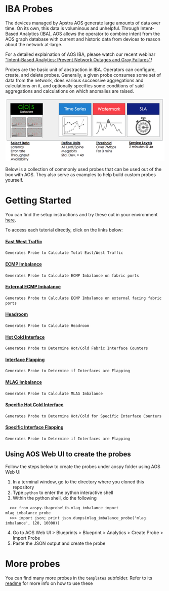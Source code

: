 # IBA Probes

The devices managed by Apstra AOS generate large amounts of data over time. On its own, 
this data is voluminous and unhelpful. Through Intent-Based Analytics (IBA), AOS 
allows the operator to combine intent from the AOS graph database with current 
and historic data from devices to reason about the network at-large.

For a detailed explaination of AOS IBA, please watch our recent webinar ["Intent-Based Analytics: Prevent Network Outages and Gray Failures"](http://www.apstra.com/resources/webinars/)! 

Probes are the basic unit of abstraction in IBA. Operators can configure, create, 
and delete probes. Generally, a given probe consumes some set of data from the 
network, does various successive aggregations and calculations on it, and 
optionally specifies some conditions of said aggregations and calculations on 
which anomalies are raised.

![IBA workflow](docs/media/iba1.png?raw=true "IBA Workflow")

Below is a collection of commonly used probes that can be used 
out of the box with AOS. They also serve as examples to help build custom probes 
yourself.

# Getting Started

You can find the setup instructions and try these out in your environment [here](docs/README.md).

To access each tutorial directly, click on the links below:

#### [East West Traffic](docs/east_west_traffic.ipynb)
    Generates Probe to Calculate Total East/West Traffic     
#### [ECMP Imbalance](docs/ecmp_imbalance.ipynb)
    Generates Probe to Calculate ECMP Imbalance on fabric ports   
#### [External ECMP Imbalance](docs/external_ecmp_imbalance.ipynb) 
    Generates Probe to Calculate ECMP Imbalance on external facing fabric ports 
#### [Headroom](docs/headroom.ipynb)  
    Generates Probe to Calculate Headroom
#### [Hot Cold Interface](docs/hot_cold_interface.ipynb)  
    Generates Probe to Determine Hot/Cold Fabric Interface Counters
#### [Interface Flapping](docs/interface_flapping.ipynb)  
    Generates Probe to Determine if Interfaces are Flapping
#### [MLAG Imbalance](docs/mlag_imbalance.ipynb)   
    Generates Probe to Calculate MLAG Imbalance
#### [Specific Hot Cold Interface](docs/specific_hot_cold_interface.ipynb) 
    Generates Probe to Determine Hot/Cold for Specific Interface Counters
#### [Specific Interface Flapping](docs/specific_interface_flapping.ipynb)  
    Generates Probe to Determine if Interfaces are Flapping

## Using AOS Web UI to create the probes

Follow the steps below to create the probes under aospy folder using AOS Web UI

1. In a terminal window, go to the directory where you cloned this repository
2. Type `python` to enter the python interactive shell
3. Within the python shell, do the following

```
  >>> from aospy.ibaprobelib.mlag_imbalance import mlag_imbalance_probe
  >>> import json; print json.dumps(mlag_imbalance_probe('mlag imbalance', 120, 10000))
```

4. Go to AOS Web UI > Blueprints > Blueprint > Analytics > Create Probe > Import Probe
5. Paste the JSON output and create the probe

# More probes

You can find many more probes in the `templates` subfolder. Refer to its
[readme](templates/README.md) for more info on how to use these